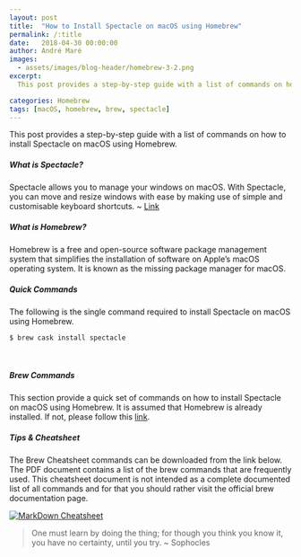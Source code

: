 ```yaml
---
layout: post
title:  "How to Install Spectacle on macOS using Homebrew"
permalink: /:title
date:   2018-04-30 00:00:00
author: André Maré
images:
  - assets/images/blog-header/homebrew-3-2.png
excerpt:
  This post provides a step-by-step guide with a list of commands on how to install Spectacle on macOS using Homebrew. Spectacle allows you to manage your windows on macOS. With Spectacle, you can move and resize windows with ease by making use of simple and customisable keyboard shortcuts.

categories: Homebrew
tags: [macOS, homebrew, brew, spectacle]
---
```


This post provides a step-by-step guide with a list of commands on how to install Spectacle on macOS using Homebrew.

##### What is Spectacle?
Spectacle allows you to manage your windows on macOS. With Spectacle, you can move and resize windows with ease by making use of simple and customisable keyboard shortcuts. ~ [Link][1]

##### What is Homebrew?
Homebrew is a free and open-source software package management system that simplifies the installation of software on Apple’s macOS operating system. It is known as the missing package manager for macOS.

##### Quick Commands
The following is the single command required to install Spectacle on macOS using Homebrew.
```console
$ brew cask install spectacle
```
<br/>

##### Brew Commands
This section provide a quick set of commands on how to install Spectacle on macOS using Homebrew. It is assumed that Homebrew is already installed. If not, please follow this [link][2].

<script src="https://gist.github.com/Code2Bits/6a23536a0df16a46fa99f18fc4b69746.js"></script>

##### Tips & Cheatsheet
The Brew Cheatsheet commands can be downloaded from the link below. The PDF document contains a list of the brew commands that are frequently used. This cheatsheet document is not intended as a complete documented list of all commands and for that you should rather visit the official brew documentation page.

[![MarkDown Cheatsheet][3]][4]

> One must learn by doing the thing; for though you think you know it, you have no certainty, until you try. ~ Sophocles

[1]: https://www.spectacleapp.com/
[2]: https://brew.sh/
[3]: {{site.url}}/assets/images/cheatsheets/cheatsheet-homebrew.jpg
[4]: {{site.url}}/assets/cheatsheets/cheatsheet-homebrew.pdf
